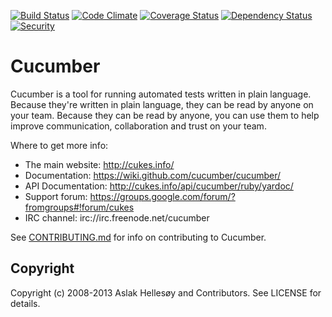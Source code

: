 [![Build Status](https://secure.travis-ci.org/cucumber/cucumber.png)](http://travis-ci.org/cucumber/cucumber) [![Code Climate](https://codeclimate.com/github/cucumber/cucumber.png)](https://codeclimate.com/github/cucumber/cucumber) [![Coverage Status](https://coveralls.io/repos/cucumber/cucumber/badge.png?branch=master)](https://coveralls.io/r/cucumber/cucumber?branch=master) [![Dependency Status](https://gemnasium.com/cucumber/cucumber.png)](https://gemnasium.com/cucumber/cucumber) [![Security](https://hakiri.io/github/cucumber/cucumber/master.svg)](https://hakiri.io/github/cucumber/cucumber/master)

# Cucumber

Cucumber is a tool for running automated tests written in plain language. Because they're
written in plain language, they can be read by anyone on your team. Because they can be 
read by anyone, you can use them to help improve communication, collaboration and trust on
your team.

Where to get more info:

  * The main website: http://cukes.info/
  * Documentation: https://wiki.github.com/cucumber/cucumber/
  * API Documentation: http://cukes.info/api/cucumber/ruby/yardoc/
  * Support forum: https://groups.google.com/forum/?fromgroups#!forum/cukes
  * IRC channel: irc://irc.freenode.net/cucumber

See [CONTRIBUTING.md](CONTRIBUTING.md) for info on contributing to Cucumber.

## Copyright

Copyright (c) 2008-2013 Aslak Hellesøy and Contributors. See LICENSE for details.
